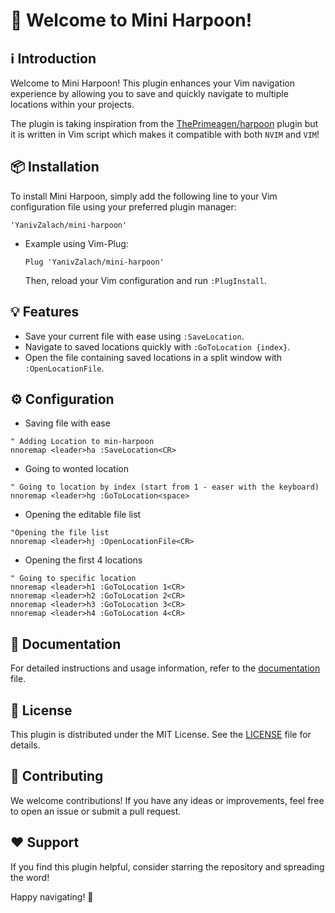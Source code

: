 # 🎣 Welcome to Mini Harpoon!

## ℹ️ Introduction
Welcome to Mini Harpoon! This plugin enhances your Vim navigation experience by allowing you to save and quickly navigate to multiple locations within your projects.

The plugin is taking inspiration from the [ThePrimeagen/harpoon](https://github.com/ThePrimeagen/harpoon) plugin but it is written in Vim script which makes it compatible with both `NVIM` and `VIM`!

## 📦 Installation
To install Mini Harpoon, simply add the following line to your Vim configuration file using your preferred plugin manager:

```
'YanivZalach/mini-harpoon'
```

- Example using Vim-Plug:

    ```vim
    Plug 'YanivZalach/mini-harpoon'
    ```

    Then, reload your Vim configuration and run `:PlugInstall`.

## 💡 Features
- Save your current file with ease using `:SaveLocation`.
- Navigate to saved locations quickly with `:GoToLocation {index}`.
- Open the file containing saved locations in a split window with `:OpenLocationFile`.

## ⚙️ Configuration

- Saving file with ease

```vim
" Adding Location to min-harpoon
nnoremap <leader>ha :SaveLocation<CR>
```

- Going to wonted location
```vim
" Going to location by index (start from 1 - easer with the keyboard)
nnoremap <leader>hg :GoToLocation<space>
```

- Opening the editable file list
```vim
"Opening the file list
nnoremap <leader>hj :OpenLocationFile<CR>
```

- Opening the first 4 locations
```vim
" Going to specific location
nnoremap <leader>h1 :GoToLocation 1<CR>
nnoremap <leader>h2 :GoToLocation 2<CR>
nnoremap <leader>h3 :GoToLocation 3<CR>
nnoremap <leader>h4 :GoToLocation 4<CR>
```

## 📄 Documentation
For detailed instructions and usage information, refer to the [documentation](./doc/mini_harpoon.txt) file.

## 📝 License
This plugin is distributed under the MIT License. See the [LICENSE](./LICENSE) file for details.

## 🚧 Contributing
We welcome contributions! If you have any ideas or improvements, feel free to open an issue or submit a pull request.

## ❤️ Support
If you find this plugin helpful, consider starring the repository and spreading the word!

Happy navigating! 🌟
